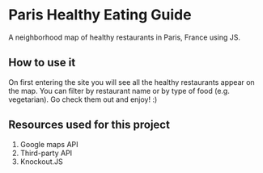 # Paris Healthy Eating Guide
A neighborhood map of healthy restaurants in Paris, France using JS.

## How to use it
On first entering the site you will see all the healthy restaurants appear on the map. 
You can filter by restaurant name or by type of food (e.g. vegetarian). Go check them out and enjoy! :) 

## Resources used for this project
1. Google maps API
2. Third-party API
3. Knockout.JS
